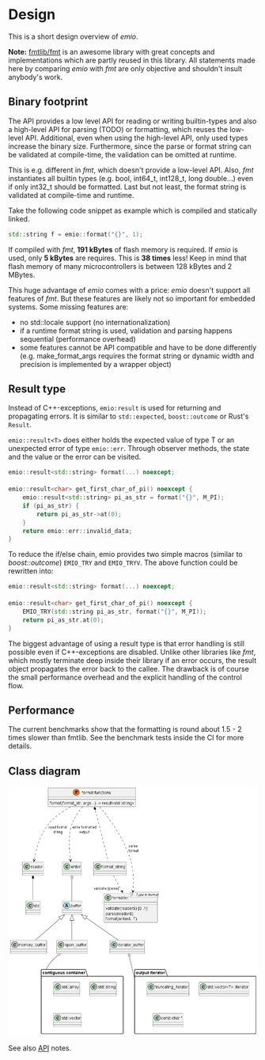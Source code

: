 # Design

This is a short design overview of *emio*.

**Note:** [fmtlib/fmt](https://github.com/fmtlib/fmt) is an awesome library with great concepts and implementations
which are partly reused in this library. All statements made here by comparing *emio* with *fmt* are only objective and
shouldn't insult anybody's work.

## Binary footprint

The API provides a low level API for reading or writing builtin-types and also a high-level API for parsing (TODO) or
formatting, which reuses the low-level API. Additional, even when using the high-level API, only used types increase the
binary size. Furthermore, since the parse or format string can be validated at compile-time, the validation can be
omitted at runtime.

This is e.g. different in *fmt*, which doesn't provide a low-level API. Also, *fmt* instantiates all builtin types (e.g.
bool, int64_t, int128_t, long double...) even if only int32_t should be formatted. Last but not least, the format
string is validated at compile-time and runtime.

Take the following code snippet as example which is compiled and statically linked.

```cpp
std::string f = emio::format("{}", 1);
```

If compiled with *fmt*, **191 kBytes** of flash memory is required. If *emio* is used, only **5 kBytes** are requires.
This is **38 times** less! Keep in mind that flash memory of many microcontrollers is between 128 kBytes and 2 MBytes.

This huge advantage of *emio* comes with a price: *emio* doesn't support all features of *fmt*. But these features are
likely not so important for embedded systems. Some missing features are:

- no std::locale support (no internationalization)
- if a runtime format string is used, validation and parsing happens sequential (performance overhead)
- some features cannot be API compatible and have to be done differently (e.g. make_format_args requires the format
  string or dynamic width and precision is implemented by a wrapper object)

## Result type

Instead of C++-exceptions, `emio:result` is used for returning and propagating errors. It is similar to `std::expected`,
`boost::outcome` or Rust's `Result`.

`emio::result<T>` does either holds the expected value of type T or an unexpected error of type `emio::err`. Through
observer methods, the state and the value or the error can be visited.

```cpp
emio::result<std::string> format(...) noexcept;

emio::result<char> get_first_char_of_pi() noexcept {
    emio::result<std::string> pi_as_str = format("{}", M_PI);
    if (pi_as_str) {
        return pi_as_str->at(0);
    }
    return emio::err::invalid_data;
}
```

To reduce the if/else chain, emio provides two simple macros (similar to *boost::outcome*) `EMIO_TRY` and `EMIO_TRYV`.
The above function could be rewritten into:

```cpp
emio::result<std::string> format(...) noexcept;

emio::result<char> get_first_char_of_pi() noexcept {
    EMIO_TRY(std::string pi_as_str, format("{}", M_PI));
    return pi_as_str.at(0);
}
```

The biggest advantage of using a result type is that error handling is still possible even if C++-exceptions are
disabled. Unlike other libraries like *fmt*, which mostly terminate deep inside their library if an error occurs, the
result object propagates the error back to the callee. The drawback is of course the small performance overhead and
the explicit handling of the control flow.

## Performance

The current benchmarks show that the formatting is round about 1.5 - 2 times slower than fmtlib. See the benchmark tests
inside the CI for more details.

## Class diagram

![class diagram](res/class_diagram.png)

See also [API](API.md) notes.